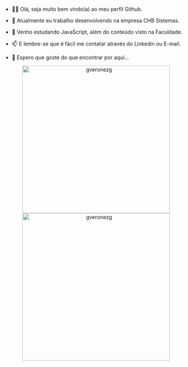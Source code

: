 
- 👋😄 Olá, seja muito bem vindo(a) ao meu perfil Github.

- 💼 Atualmente eu trabalho desenvolvendo na empresa CHB Sistemas.
- 📖 Venho estudando JavaScript, além do conteúdo visto na Faculdade.
- 📫 E lembre-se que é fácil me contatar através do Linkedin ou E-mail.
- 🫶 Espero que goste do que encontrar por aqui...

<p align="center">
  <img width="400em" src="https://github-readme-stats.vercel.app/api?username=gveronezg&show_icons=true&locale=en&theme=dark" alt="gveronezg"/>
  <img width="400em" src="https://github-readme-streak-stats.herokuapp.com/?user=gveronezg&theme=dark" alt="gveronezg" />
</p>
